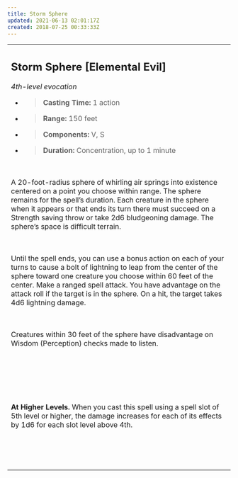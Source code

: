 ```yaml
---
title: Storm Sphere
updated: 2021-06-13 02:01:17Z
created: 2018-07-25 00:33:33Z
---
```


<table><tbody><tr class="odd"><td><h2 id="storm-sphere-elemental-evil"><strong>Storm Sphere</strong> [Elemental Evil]</h2><p><em>4th-level evocation</em></p><ul><li><blockquote><p><strong>Casting Time:</strong> 1 action</p></blockquote></li><li><blockquote><p><strong>Range:</strong> 150 feet</p></blockquote></li><li><blockquote><p><strong>Components:</strong> V, S</p></blockquote></li><li><blockquote><p><strong>Duration:</strong> Concentration, up to 1 minute</p></blockquote></li></ul><p> </p><p>A 20-foot-radius sphere of whirling air springs into existence centered on a point you choose within range. The sphere remains for the spell’s duration. Each creature in the sphere when it appears or that ends its turn there must succeed on a Strength saving throw or take 2d6 bludgeoning damage. The sphere’s space is difficult terrain.</p><p> </p><p>Until the spell ends, you can use a bonus action on each of your turns to cause a bolt of lightning to leap from the center of the sphere toward one creature you choose within 60 feet of the center. Make a ranged spell attack. You have advantage on the attack roll if the target is in the sphere. On a hit, the target takes 4d6 lightning damage.</p><p> </p><p>Creatures within 30 feet of the sphere have disadvantage on Wisdom (Perception) checks made to listen.</p><p> </p><p> </p><p> </p><p><strong>At Higher Levels.</strong> When you cast this spell using a spell slot of 5th level or higher, the damage increases for each of its effects by 1d6 for each slot level above 4th.</p><p> </p><p> </p></td></tr></tbody></table>
